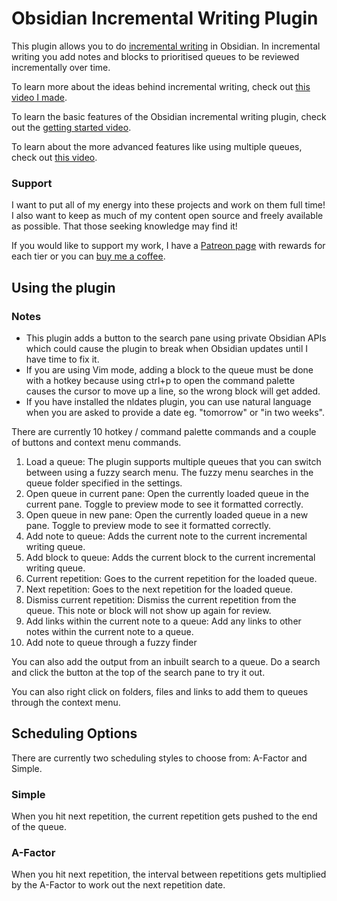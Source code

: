 # Obsidian Incremental Writing Plugin

This plugin allows you to do [incremental writing](https://supermemo.guru/wiki/Incremental_writing) in Obsidian. In incremental writing you add notes and blocks to prioritised queues to be reviewed incrementally over time.

To learn more about the ideas behind incremental writing, check out [this video I made](https://youtu.be/LLS_8Y744lk).

To learn the basic features of the Obsidian incremental writing plugin, check out the [getting started video](https://youtu.be/bFF3umvXydQ).

To learn about the more advanced features like using multiple queues, check out [this video](https://youtu.be/onvKkHQfOzU).

### Support

I want to put all of my energy into these projects and work on them full time! I also want to keep as much of my content open source and freely available as possible. That those seeking knowledge may find it!

If you would like to support my work, I have a [Patreon page](https://www.patreon.com/experimental_learning) with rewards for each tier or you can [buy me a coffee](https://www.buymeacoffee.com/experilearning).

## Using the plugin

### Notes

- This plugin adds a button to the search pane using private Obsidian APIs which could cause the plugin to break when Obsidian updates until I have time to fix it.
- If you are using Vim mode, adding a block to the queue must be done with a hotkey because using ctrl+p to open the command palette causes the cursor to move up a line, so the wrong block will get added.
- If you have installed the nldates plugin, you can use natural language when you are asked to provide a date eg. "tomorrow" or "in two weeks".

There are currently 10 hotkey / command palette commands and a couple of buttons and context menu commands.

1. Load a queue: The plugin supports multiple queues that you can switch between using a fuzzy search menu. The fuzzy menu searches in the queue folder specified in the settings.
2. Open queue in current pane: Open the currently loaded queue in the current pane. Toggle to preview mode to see it formatted correctly.
3. Open queue in new pane: Open the currently loaded queue in a new pane. Toggle to preview mode to see it formatted correctly.
4. Add note to queue: Adds the current note to the current incremental writing queue.
5. Add block to queue: Adds the current block to the current incremental writing queue.
6. Current repetition: Goes to the current repetition for the loaded queue.
7. Next repetition: Goes to the next repetition for the loaded queue.
8. Dismiss current repetition: Dismiss the current repetition from the queue. This note or block will not show up again for review.
9. Add links within the current note to a queue: Add any links to other notes within the current note to a queue.
10. Add note to queue through a fuzzy finder

You can also add the output from an inbuilt search to a queue. Do a search and click the button at the top of the search pane to try it out.

You can also right click on folders, files and links to add them to queues through the context menu.

## Scheduling Options

There are currently two scheduling styles to choose from: A-Factor and Simple.

### Simple

When you hit next repetition, the current repetition gets pushed to the end of the queue.

### A-Factor

When you hit next repetition, the interval between repetitions gets multiplied by the A-Factor to work out the next repetition date.
